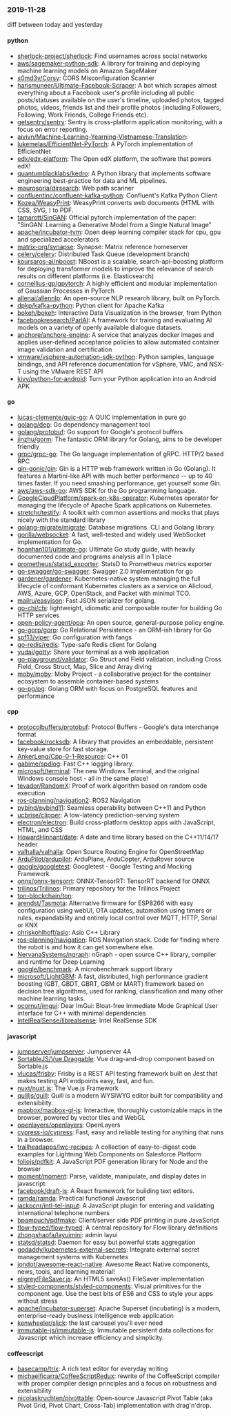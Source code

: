 ### 2019-11-28
diff between today and yesterday

#### python
* [sherlock-project/sherlock](https://github.com/sherlock-project/sherlock):  Find usernames across social networks
* [aws/sagemaker-python-sdk](https://github.com/aws/sagemaker-python-sdk): A library for training and deploying machine learning models on Amazon SageMaker
* [s0md3v/Corsy](https://github.com/s0md3v/Corsy): CORS Misconfiguration Scanner
* [harismuneer/Ultimate-Facebook-Scraper](https://github.com/harismuneer/Ultimate-Facebook-Scraper):  A bot which scrapes almost everything about a Facebook user's profile including all public posts/statuses available on the user's timeline, uploaded photos, tagged photos, videos, friends list and their profile photos (including Followers, Following, Work Friends, College Friends etc).
* [getsentry/sentry](https://github.com/getsentry/sentry): Sentry is cross-platform application monitoring, with a focus on error reporting.
* [aivivn/Machine-Learning-Yearning-Vietnamese-Translation](https://github.com/aivivn/Machine-Learning-Yearning-Vietnamese-Translation): 
* [lukemelas/EfficientNet-PyTorch](https://github.com/lukemelas/EfficientNet-PyTorch): A PyTorch implementation of EfficientNet
* [edx/edx-platform](https://github.com/edx/edx-platform): The Open edX platform, the software that powers edX!
* [quantumblacklabs/kedro](https://github.com/quantumblacklabs/kedro): A Python library that implements software engineering best-practice for data and ML pipelines.
* [maurosoria/dirsearch](https://github.com/maurosoria/dirsearch): Web path scanner
* [confluentinc/confluent-kafka-python](https://github.com/confluentinc/confluent-kafka-python): Confluent's Kafka Python Client
* [Kozea/WeasyPrint](https://github.com/Kozea/WeasyPrint): WeasyPrint converts web documents (HTML with CSS, SVG, ) to PDF.
* [tamarott/SinGAN](https://github.com/tamarott/SinGAN): Official pytorch implementation of the paper: "SinGAN: Learning a Generative Model from a Single Natural Image"
* [apache/incubator-tvm](https://github.com/apache/incubator-tvm): Open deep learning compiler stack for cpu, gpu and specialized accelerators
* [matrix-org/synapse](https://github.com/matrix-org/synapse): Synapse: Matrix reference homeserver
* [celery/celery](https://github.com/celery/celery): Distributed Task Queue (development branch)
* [koursaros-ai/nboost](https://github.com/koursaros-ai/nboost): NBoost is a scalable, search-api-boosting platform for deploying transformer models to improve the relevance of search results on different platforms (i.e. Elasticsearch)
* [cornellius-gp/gpytorch](https://github.com/cornellius-gp/gpytorch): A highly efficient and modular implementation of Gaussian Processes in PyTorch
* [allenai/allennlp](https://github.com/allenai/allennlp): An open-source NLP research library, built on PyTorch.
* [dpkp/kafka-python](https://github.com/dpkp/kafka-python): Python client for Apache Kafka
* [bokeh/bokeh](https://github.com/bokeh/bokeh): Interactive Data Visualization in the browser, from Python
* [facebookresearch/ParlAI](https://github.com/facebookresearch/ParlAI): A framework for training and evaluating AI models on a variety of openly available dialogue datasets.
* [anchore/anchore-engine](https://github.com/anchore/anchore-engine): A service that analyzes docker images and applies user-defined acceptance policies to allow automated container image validation and certification
* [vmware/vsphere-automation-sdk-python](https://github.com/vmware/vsphere-automation-sdk-python): Python samples, language bindings, and API reference documentation for vSphere, VMC, and NSX-T using the VMware REST API
* [kivy/python-for-android](https://github.com/kivy/python-for-android): Turn your Python application into an Android APK

#### go
* [lucas-clemente/quic-go](https://github.com/lucas-clemente/quic-go): A QUIC implementation in pure go
* [golang/dep](https://github.com/golang/dep): Go dependency management tool
* [golang/protobuf](https://github.com/golang/protobuf): Go support for Google's protocol buffers
* [jinzhu/gorm](https://github.com/jinzhu/gorm): The fantastic ORM library for Golang, aims to be developer friendly
* [grpc/grpc-go](https://github.com/grpc/grpc-go): The Go language implementation of gRPC. HTTP/2 based RPC
* [gin-gonic/gin](https://github.com/gin-gonic/gin): Gin is a HTTP web framework written in Go (Golang). It features a Martini-like API with much better performance -- up to 40 times faster. If you need smashing performance, get yourself some Gin.
* [aws/aws-sdk-go](https://github.com/aws/aws-sdk-go): AWS SDK for the Go programming language.
* [GoogleCloudPlatform/spark-on-k8s-operator](https://github.com/GoogleCloudPlatform/spark-on-k8s-operator): Kubernetes operator for managing the lifecycle of Apache Spark applications on Kubernetes.
* [stretchr/testify](https://github.com/stretchr/testify): A toolkit with common assertions and mocks that plays nicely with the standard library
* [golang-migrate/migrate](https://github.com/golang-migrate/migrate): Database migrations. CLI and Golang library.
* [gorilla/websocket](https://github.com/gorilla/websocket): A fast, well-tested and widely used WebSocket implementation for Go.
* [hoanhan101/ultimate-go](https://github.com/hoanhan101/ultimate-go): Ultimate Go study guide, with heavily documented code and programs analysis all in 1 place 
* [prometheus/statsd_exporter](https://github.com/prometheus/statsd_exporter): StatsD to Prometheus metrics exporter
* [go-swagger/go-swagger](https://github.com/go-swagger/go-swagger): Swagger 2.0 implementation for go
* [gardener/gardener](https://github.com/gardener/gardener): Kubernetes-native system managing the full lifecycle of conformant Kubernetes clusters as a service on Alicloud, AWS, Azure, GCP, OpenStack, and Packet with minimal TCO.
* [mailru/easyjson](https://github.com/mailru/easyjson): Fast JSON serializer for golang.
* [go-chi/chi](https://github.com/go-chi/chi): lightweight, idiomatic and composable router for building Go HTTP services
* [open-policy-agent/opa](https://github.com/open-policy-agent/opa): An open source, general-purpose policy engine.
* [go-gorp/gorp](https://github.com/go-gorp/gorp): Go Relational Persistence - an ORM-ish library for Go
* [spf13/viper](https://github.com/spf13/viper): Go configuration with fangs
* [go-redis/redis](https://github.com/go-redis/redis): Type-safe Redis client for Golang
* [yudai/gotty](https://github.com/yudai/gotty): Share your terminal as a web application
* [go-playground/validator](https://github.com/go-playground/validator): Go Struct and Field validation, including Cross Field, Cross Struct, Map, Slice and Array diving
* [moby/moby](https://github.com/moby/moby): Moby Project - a collaborative project for the container ecosystem to assemble container-based systems
* [go-pg/pg](https://github.com/go-pg/pg): Golang ORM with focus on PostgreSQL features and performance

#### cpp
* [protocolbuffers/protobuf](https://github.com/protocolbuffers/protobuf): Protocol Buffers - Google's data interchange format
* [facebook/rocksdb](https://github.com/facebook/rocksdb): A library that provides an embeddable, persistent key-value store for fast storage.
* [AnkerLeng/Cpp-0-1-Resource](https://github.com/AnkerLeng/Cpp-0-1-Resource): C++  01
* [gabime/spdlog](https://github.com/gabime/spdlog): Fast C++ logging library.
* [microsoft/terminal](https://github.com/microsoft/terminal): The new Windows Terminal, and the original Windows console host - all in the same place!
* [tevador/RandomX](https://github.com/tevador/RandomX): Proof of work algorithm based on random code execution
* [ros-planning/navigation2](https://github.com/ros-planning/navigation2): ROS2 Navigation
* [pybind/pybind11](https://github.com/pybind/pybind11): Seamless operability between C++11 and Python
* [ucbrise/clipper](https://github.com/ucbrise/clipper): A low-latency prediction-serving system
* [electron/electron](https://github.com/electron/electron): Build cross-platform desktop apps with JavaScript, HTML, and CSS
* [HowardHinnant/date](https://github.com/HowardHinnant/date): A date and time library based on the C++11/14/17 <chrono> header
* [valhalla/valhalla](https://github.com/valhalla/valhalla): Open Source Routing Engine for OpenStreetMap
* [ArduPilot/ardupilot](https://github.com/ArduPilot/ardupilot): ArduPlane, ArduCopter, ArduRover source
* [google/googletest](https://github.com/google/googletest): Googletest - Google Testing and Mocking Framework
* [onnx/onnx-tensorrt](https://github.com/onnx/onnx-tensorrt): ONNX-TensorRT: TensorRT backend for ONNX
* [trilinos/Trilinos](https://github.com/trilinos/Trilinos): Primary repository for the Trilinos Project
* [ton-blockchain/ton](https://github.com/ton-blockchain/ton): 
* [arendst/Tasmota](https://github.com/arendst/Tasmota): Alternative firmware for ESP8266 with easy configuration using webUI, OTA updates, automation using timers or rules, expandability and entirely local control over MQTT, HTTP, Serial or KNX
* [chriskohlhoff/asio](https://github.com/chriskohlhoff/asio): Asio C++ Library
* [ros-planning/navigation](https://github.com/ros-planning/navigation): ROS Navigation stack. Code for finding where the robot is and how it can get somewhere else.
* [NervanaSystems/ngraph](https://github.com/NervanaSystems/ngraph): nGraph - open source C++ library, compiler and runtime for Deep Learning
* [google/benchmark](https://github.com/google/benchmark): A microbenchmark support library
* [microsoft/LightGBM](https://github.com/microsoft/LightGBM): A fast, distributed, high performance gradient boosting (GBT, GBDT, GBRT, GBM or MART) framework based on decision tree algorithms, used for ranking, classification and many other machine learning tasks.
* [ocornut/imgui](https://github.com/ocornut/imgui): Dear ImGui: Bloat-free Immediate Mode Graphical User interface for C++ with minimal dependencies
* [IntelRealSense/librealsense](https://github.com/IntelRealSense/librealsense): Intel RealSense SDK

#### javascript
* [jumpserver/jumpserver](https://github.com/jumpserver/jumpserver): Jumpserver 4A 
* [SortableJS/Vue.Draggable](https://github.com/SortableJS/Vue.Draggable): Vue drag-and-drop component based on Sortable.js
* [vlucas/frisby](https://github.com/vlucas/frisby): Frisby is a REST API testing framework built on Jest that makes testing API endpoints easy, fast, and fun.
* [nuxt/nuxt.js](https://github.com/nuxt/nuxt.js): The Vue.js Framework
* [quilljs/quill](https://github.com/quilljs/quill): Quill is a modern WYSIWYG editor built for compatibility and extensibility.
* [mapbox/mapbox-gl-js](https://github.com/mapbox/mapbox-gl-js): Interactive, thoroughly customizable maps in the browser, powered by vector tiles and WebGL
* [openlayers/openlayers](https://github.com/openlayers/openlayers): OpenLayers
* [cypress-io/cypress](https://github.com/cypress-io/cypress): Fast, easy and reliable testing for anything that runs in a browser.
* [trailheadapps/lwc-recipes](https://github.com/trailheadapps/lwc-recipes): A collection of easy-to-digest code examples for Lightning Web Components on Salesforce Platform
* [foliojs/pdfkit](https://github.com/foliojs/pdfkit): A JavaScript PDF generation library for Node and the browser
* [moment/moment](https://github.com/moment/moment): Parse, validate, manipulate, and display dates in javascript.
* [facebook/draft-js](https://github.com/facebook/draft-js): A React framework for building text editors.
* [ramda/ramda](https://github.com/ramda/ramda):  Practical functional Javascript
* [jackocnr/intl-tel-input](https://github.com/jackocnr/intl-tel-input): A JavaScript plugin for entering and validating international telephone numbers
* [bpampuch/pdfmake](https://github.com/bpampuch/pdfmake): Client/server side PDF printing in pure JavaScript
* [flow-typed/flow-typed](https://github.com/flow-typed/flow-typed): A central repository for Flow library definitions
* [zhongshaofa/layuimini](https://github.com/zhongshaofa/layuimini): admin layui 
* [statsd/statsd](https://github.com/statsd/statsd): Daemon for easy but powerful stats aggregation
* [godaddy/kubernetes-external-secrets](https://github.com/godaddy/kubernetes-external-secrets): Integrate external secret management systems with Kubernetes
* [jondot/awesome-react-native](https://github.com/jondot/awesome-react-native): Awesome React Native components, news, tools, and learning material!
* [eligrey/FileSaver.js](https://github.com/eligrey/FileSaver.js): An HTML5 saveAs() FileSaver implementation
* [styled-components/styled-components](https://github.com/styled-components/styled-components): Visual primitives for the component age. Use the best bits of ES6 and CSS to style your apps without stress 
* [apache/incubator-superset](https://github.com/apache/incubator-superset): Apache Superset (incubating) is a modern, enterprise-ready business intelligence web application
* [kenwheeler/slick](https://github.com/kenwheeler/slick): the last carousel you'll ever need
* [immutable-js/immutable-js](https://github.com/immutable-js/immutable-js): Immutable persistent data collections for Javascript which increase efficiency and simplicity.

#### coffeescript
* [basecamp/trix](https://github.com/basecamp/trix): A rich text editor for everyday writing
* [michaelficarra/CoffeeScriptRedux](https://github.com/michaelficarra/CoffeeScriptRedux):  rewrite of the CoffeeScript compiler with proper compiler design principles and a focus on robustness and extensibility
* [nicolaskruchten/pivottable](https://github.com/nicolaskruchten/pivottable): Open-source Javascript Pivot Table (aka Pivot Grid, Pivot Chart, Cross-Tab) implementation with drag'n'drop.

